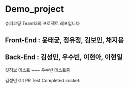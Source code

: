 # Demo_project

슈퍼코딩 Team13의 프로젝트 레포입니다<br>

<h2 style="text-style:bold;">  Front-End : 윤태균, 정유정, 김보민, 채지용 <br><br> Back-End : 김성민, 우수빈, 이현아, 이현일 </h2>

<p> 깃허브 테스트 ~~~ 우수빈 테스트중</p>

<p> 김성민 Git PR Test Completed :rocket: </p>
